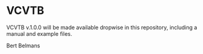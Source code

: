 # VCVTB

VCVTB v.1.0.0 will be made available dropwise in this repository, including a manual and example files.



Bert Belmans
